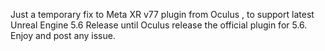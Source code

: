 Just a temporary fix to Meta XR v77 plugin from Oculus , to support latest Unreal Engine 5.6 Release until Oculus release the official plugin for 5.6.
Enjoy and post any issue.
